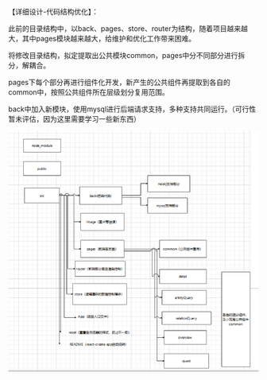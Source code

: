 【详细设计-代码结构优化】：

此前的目录结构中，以back、pages、store、router为结构，随着项目越来越大，其中pages模块越来越大，给维护和优化工作带来困难。

将修改目录结构，拟定提取出公共模块common，pages中分不同部分进行拆分，解耦合。

pages下每个部分再进行组件化开发，新产生的公共组件再提取到各自的common中，按照公共组件所在层级划分复用范围。

back中加入新模块，使用mysql进行后端请求支持，多种支持共同运行。（可行性暂未评估，因为这里需要学习一些新东西）



![2-1](..\img\2-1.png)